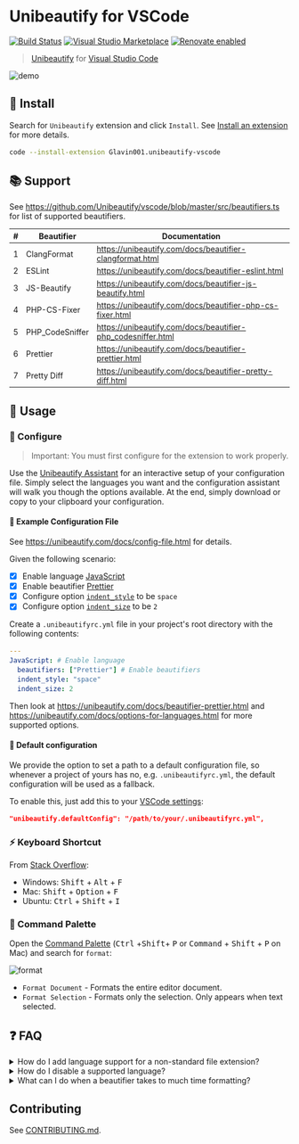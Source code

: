 # Unibeautify for VSCode

[![Build Status](https://travis-ci.com/Unibeautify/vscode.svg?branch=master)](https://travis-ci.com/Unibeautify/vscode) [![Visual Studio Marketplace](https://img.shields.io/vscode-marketplace/d/Glavin001.unibeautify-vscode.svg)](https://marketplace.visualstudio.com/items?itemName=Glavin001.unibeautify-vscode) [![Renovate enabled](https://img.shields.io/badge/renovate-enabled-brightgreen.svg)](https://renovateapp.com/)

> [Unibeautify](https://unibeautify.com/) for [Visual Studio Code](https://code.visualstudio.com/)

![demo](https://user-images.githubusercontent.com/1885333/37237670-0f06fcde-23ed-11e8-9200-4d2089323fe1.gif)

## :tada: Install

Search for `Unibeautify` extension and click `Install`.
See [Install an extension](https://code.visualstudio.com/docs/editor/extension-gallery#_install-an-extension) for more details.

```bash
code --install-extension Glavin001.unibeautify-vscode
```

## :books: Support

See https://github.com/Unibeautify/vscode/blob/master/src/beautifiers.ts for list of supported beautifiers.

<!--START:SUPPORT-TABLE-->
| # | Beautifier | Documentation |
| --- | --- | --- |
| 1 | ClangFormat | https://unibeautify.com/docs/beautifier-clangformat.html |
| 2 | ESLint | https://unibeautify.com/docs/beautifier-eslint.html |
| 3 | JS-Beautify | https://unibeautify.com/docs/beautifier-js-beautify.html |
| 4 | PHP-CS-Fixer | https://unibeautify.com/docs/beautifier-php-cs-fixer.html |
| 5 | PHP_CodeSniffer | https://unibeautify.com/docs/beautifier-php_codesniffer.html |
| 6 | Prettier | https://unibeautify.com/docs/beautifier-prettier.html |
| 7 | Pretty Diff | https://unibeautify.com/docs/beautifier-pretty-diff.html |
<!--END:SUPPORT-TABLE-->

## :art: Usage

### :wrench: Configure

> Important: You must first configure for the extension to work properly.

Use the [Unibeautify Assistant](https://assistant.unibeautify.com/#/setup) for an interactive setup of your configuration file. Simply select the languages you want and the configuration assistant will walk you though the options available. At the end, simply download or copy to your clipboard your configuration.

#### :pencil: Example Configuration File

See https://unibeautify.com/docs/config-file.html for details.

Given the following scenario:
- [x] Enable language [JavaScript](https://unibeautify.com/docs/language-javascript.html)
- [x] Enable beautifier [Prettier](https://unibeautify.com/docs/beautifier-prettier.html)
- [x] Configure option [`indent_style`](https://unibeautify.com/docs/option-indent-style.html) to be `space`
- [x] Configure option [`indent_size`](https://unibeautify.com/docs/option-indent-size.html) to be `2`

Create a `.unibeautifyrc.yml` file in your project's root directory with the following contents:


```yaml
---
JavaScript: # Enable language
  beautifiers: ["Prettier"] # Enable beautifiers
  indent_style: "space"
  indent_size: 2
```

Then look at https://unibeautify.com/docs/beautifier-prettier.html and https://unibeautify.com/docs/options-for-languages.html for more supported options.

#### :pushpin: Default configuration

We provide the option to set a path to a default configuration file, so whenever a project of yours has no, e.g. `.unibeautifyrc.yml`, the default configuration will be used as a fallback.

To enable this, just add this to your [VSCode settings](https://code.visualstudio.com/docs/getstarted/settings#_default-settings):

```json
"unibeautify.defaultConfig": "/path/to/your/.unibeautifyrc.yml",
```

### :zap: Keyboard Shortcut

From [Stack Overflow](https://stackoverflow.com/a/29973358/2578205):

- Windows: <kbd>Shift</kbd> + <kbd>Alt</kbd> + <kbd>F</kbd>
- Mac: <kbd>Shift</kbd> + <kbd>Option</kbd> + <kbd>F</kbd>
- Ubuntu: <kbd>Ctrl</kbd> + <kbd>Shift</kbd> + <kbd>I</kbd>

### :musical_keyboard: Command Palette

Open the [Command Palette](https://code.visualstudio.com/docs/getstarted/userinterface#_command-palette) (<kbd>Ctrl</kbd> +<kbd>Shift</kbd>+ <kbd>P</kbd> or <kbd>Command</kbd> + <kbd>Shift</kbd> + <kbd>P</kbd> on Mac) and search for `format`:

![format](https://user-images.githubusercontent.com/1885333/37503575-f6c0092a-28b7-11e8-9bf6-6573d3eab76c.png)

- `Format Document` - Formats the entire editor document.
- `Format Selection` - Formats only the selection. Only appears when text selected.

## :question: FAQ

<details><summary>How do I add language support for a non-standard file extension?</summary>

This section is for you if you are seeing the following error message after running <kbd>Format Document</kbd> or similar:

![There is no document formatter for 'plaintext'-files installed.](https://user-images.githubusercontent.com/1885333/41636879-5665cf80-7427-11e8-9b8e-9488f02d4a62.png)

See https://code.visualstudio.com/docs/languages/overview#_adding-a-file-extension-to-a-language for VSCode documentation on `file.associations` [setting](https://code.visualstudio.com/docs/getstarted/settings).
For example, the `.vscode/settings.json` below adds the `.myphp` file extension to the `php` language identifier:

```json
{
  "files.associations": {
    "*.myphp": "php"
  }
}
```

| Before | After |
| --- | --- |
| ![before](https://user-images.githubusercontent.com/1885333/41636908-7a91d494-7427-11e8-97b1-e4e7ce8fea8a.png) | ![after](https://user-images.githubusercontent.com/1885333/41636940-b4606e10-7427-11e8-9d2c-93d8a7d24116.png)
</details>

<details><summary>How do I disable a supported language?</summary>

By default all languages supported by Unibeautify will be enabled.

You can disable a specific language by setting the language options to `false` as shown below.

> **Important**: You must restart/reload VSCode after enabling/disabling a language.

Example `.unibeautifyrc.yml`:

```yaml
---
CSS: false # Disable CSS!
JavaScript: # Enable TypeScript
  beautifiers: ["Prettier"] # Enable beautifiers
  indent_style: "space"
  indent_size: 2
```

| Before | After |
| --- | --- |
| Beautified CSS files | ![There is no document formatter for 'css'-files installed.](https://user-images.githubusercontent.com/1885333/41637148-d28b5764-7428-11e8-9763-007f44fe6787.png) |
</details>

<details><summary>What can I do when a beautifier takes to much time formatting?</summary>

This section is for you if you are seeing the following error message in the developer console after running <kbd>Format Document</kbd> or similar:

![Timeout message](docs/screenshot-timeout-message.png)

Sometimes beautifiers are taking much time formatting your file, this can be caused by big files or many settings you have set for your beautifier, then you need to increase the VSCode **editor.formatOnSaveTimeout** option to give the beautifier more time formatting your file. 

Just add this entry in your [VSCode settings](https://code.visualstudio.com/docs/getstarted/settings#_default-settings):

```json
"editor.formatOnSaveTimeout": 2000
```

> The time is set in milliseconds, in the example above 2000 is equal to 2 seconds
</details>

## Contributing

See [CONTRIBUTING.md](https://github.com/Unibeautify/vscode/blob/master/CONTRIBUTING.md).
